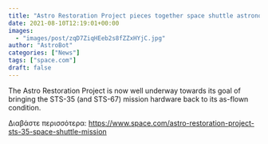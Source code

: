 ```yaml
---
title: "Astro Restoration Project pieces together space shuttle astronomy payload"
date: 2021-08-10T12:19:01+00:00
images:
  - "images/post/zqD7ZiqHEeb2s8fZZxHYjC.jpg"
author: "AstroBot"
categories: ["News"]
tags: ["space.com"]
draft: false
---
```


The Astro Restoration Project is now well underway towards its goal of bringing the STS-35 (and STS-67) mission hardware back to its as-flown condition. 

Διαβάστε περισσότερα: https://www.space.com/astro-restoration-project-sts-35-space-shuttle-mission
